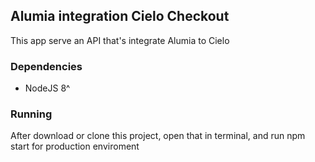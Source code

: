 ## Alumia integration Cielo Checkout

This app serve an API that's integrate Alumia to Cielo 

### Dependencies

- NodeJS 8^

### Running

After download or clone this project, open that in terminal, and run npm start for production enviroment
